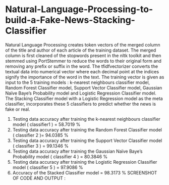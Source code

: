 # Natural-Language-Processing-to-build-a-Fake-News-Stacking-Classifier
Natural Language Processing creates token vectors of the merged column of the title and author of each article of the training dataset. The merged column is first cleaned of the stopwords present in the nltk toolkit and then stemmed using PortStemmer to reduce the words to their original form and removing any prefix or suffix in the word. The tfidfvectorizer converts the textual data into numerical vector where each decimal point at the indices signify the importance of the word in the text. 
The training vector is given as input to the 5 training models : k-nearest neighbours classifier model, Random Forest Classifier model, Support Vector Classifier model, Gaussian Naïve Baye’s Probability model and Logistic Regression Classifier model. The Stacking Classifier model with a Logistic Regression model as the meta classifier, incorporates these 5 classifiers to predict whether the news is fake or real.

1.	Testing data accuracy after training the k-nearest neighbours classifier model ( classifier1 ) = 58.7019 % 
2.	Testing data accuracy after training the Random Forest Classifier model ( classifier 2 )= 94.0385 % 
3.	Testing data accuracy after training the Support Vector Classifier model ( classifier 3 ) = 99.1346 % 
4.	Testing data accuracy after training the Gaussian Naïve Baye’s Probability model ( classifier 4 ) = 80.3846 % 
5.	Testing data accuracy after training the Logistic Regression Classifier model ( classifier 5 ) = 97.9086 % 
6.	Accuracy of the Stacked Classifier model = 98.3173 % SCREENSHOT OF CODE AND OUTPUT : 

 
 
 
 
 
 
 
  
